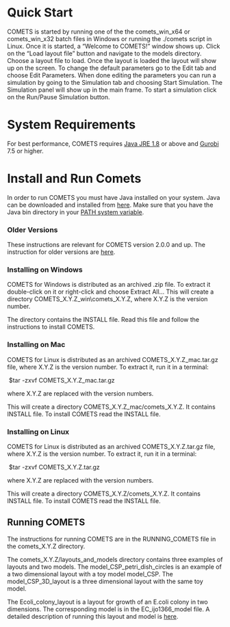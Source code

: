 # Quick Start

COMETS is started by running one of the the comets_win_x64 or comets_win_x32 batch files in Windows or running the ./comets script in Linux. Once it is started, a “Welcome to COMETS!” window shows up. Click on the “Load layout file” button and navigate to the models directory. Choose a layout file to load. Once the layout is loaded the layout will show up on the screen. To change the default parameters go to the Edit tab and choose Edit Parameters. When done editing the parameters you can run a simulation by going to the Simulation tab and choosing Start Simulation. The Simulation panel will show up in the main frame. To start a simulation click on the Run/Pause Simulation button.

# System Requirements

For best performance, COMETS requires [Java JRE 1.8](https://java.com/en/download/) or above and [Gurobi](http://www.gurobi.com/) 7.5 or higher.

# Install and Run Comets

In order to run COMETS you must have Java installed on your system. Java can be downloaded and installed from [here](http://www.oracle.com/technetwork/java/javase/downloads/index.html). Make sure that you have the Java bin directory in your [PATH system variable](http://www.java.com/en/download/help/path.xml).

### Older Versions

These instructions are relevant for COMETS version 2.0.0 and up. The instruction for older versions are [here](http://www.bu.edu/segrelab/install-and-run-comets-2/).

### Installing on Windows

COMETS for Windows is distributed as an archived .zip file. To extract it double-click on it or right-click and choose Extract All… This will create a directory COMETS_X.Y.Z_win\comets_X.Y.Z, where X.Y.Z is the version number.

The directory contains the INSTALL file. Read this file and follow the instructions to install COMETS.

### Installing on Mac

COMETS for Linux is distributed as an archived COMETS_X.Y.Z_mac.tar.gz file, where X.Y.Z is the version number. To extract it, run it in a terminal:

​	$tar -zxvf COMETS_X.Y.Z_mac.tar.gz

where X.Y.Z are replaced with the version numbers.

This will create a directory COMETS_X.Y.Z_mac/comets_X.Y.Z. It contains INSTALL file. To install COMETS read the INSTALL file.

### Installing on Linux

COMETS for Linux is distributed as an archived COMETS_X.Y.Z.tar.gz file, where X.Y.Z is the version number. To extract it, run it in a terminal:

​	$tar -zxvf COMETS_X.Y.Z.tar.gz

where X.Y.Z are replaced with the version numbers.

This will create a directory COMETS_X.Y.Z/comets_X.Y.Z. It contains INSTALL file. To install COMETS read the INSTALL file.

## Running COMETS

The instructions for running COMETS are in the RUNNING_COMETS file in the comets_X.Y.Z directory.

The comets_X.Y.Z/layouts_and_models directory contains three examples of layouts and two models. The model_CSP_petri_dish_circles is an example of a two dimensional layout with a toy model model_CSP. The model_CSP_3D_layout is a three dimensional layout with the same toy model.

The Ecoli_colony_layout is a layout for growth of an E.coli colony in two dimensions. The corresponding model is in the EC_ijo1366_model file. A detailed description of running this layout and model is [here](http://www.bu.edu/segrelab/comets-e-coli-simulation-example/).